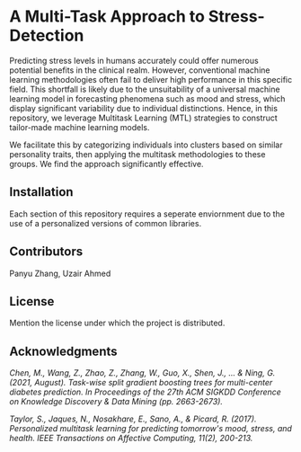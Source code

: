 # A Multi-Task Approach to Stress-Detection

Predicting stress levels in humans accurately could offer numerous potential benefits in the clinical realm. However, conventional machine learning methodologies often fail to deliver high performance in this specific field. This shortfall is likely due to the unsuitability of a universal machine learning model in forecasting phenomena such as mood and stress, which display significant variability due to individual distinctions. Hence, in this repository, we leverage Multitask Learning (MTL) strategies to construct tailor-made machine learning models.

We facilitate this by categorizing individuals into clusters based on similar personality traits, then applying the multitask methodologies to these groups. We find the approach significantly effective.

## Installation

Each section of this repository requires a seperate enviornment due to the use of a personalized versions of common libraries.

## Contributors

Panyu Zhang,
Uzair Ahmed

## License

Mention the license under which the project is distributed.

## Acknowledgments

_Chen, M., Wang, Z., Zhao, Z., Zhang, W., Guo, X., Shen, J., ... & Ning, G. (2021, August). Task-wise split gradient boosting trees for multi-center diabetes prediction. In Proceedings of the 27th ACM SIGKDD Conference on Knowledge Discovery & Data Mining (pp. 2663-2673)._

_Taylor, S., Jaques, N., Nosakhare, E., Sano, A., & Picard, R. (2017). Personalized multitask learning for predicting tomorrow's mood, stress, and health. IEEE Transactions on Affective Computing, 11(2), 200-213._
